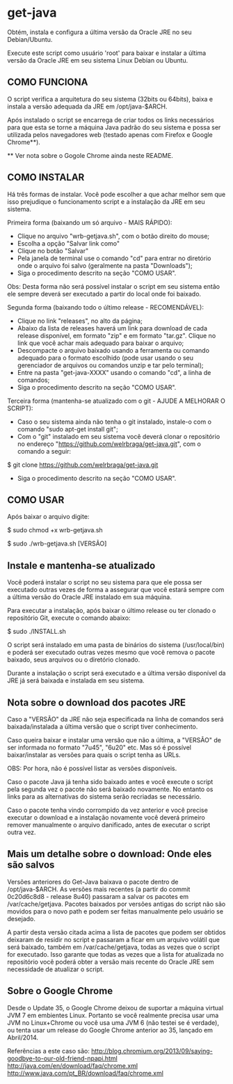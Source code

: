 get-java
========

Obtém, instala e configura a última versão da Oracle JRE no seu Debian/Ubuntu.

Execute este script como usuário 'root' para baixar e instalar a última versão
da Oracle JRE em seu sistema Linux Debian ou Ubuntu.

COMO FUNCIONA
-------------

O script verifica a arquitetura do seu sistema (32bits ou 64bits), baixa e 
instala a versão adequada da JRE em /opt/java-$ARCH.

Após instalado o script se encarrega de criar todos os links necessários para
que esta se torne a máquina Java padrão do seu sistema e possa ser utilizada 
pelos navegadores web (testado apenas com Firefox e Google Chrome**).

** Ver nota sobre o Gogole Chrome ainda neste README.

COMO INSTALAR
-------------

Há três formas de instalar. Você pode escolher a que achar melhor sem que isso 
prejudique o funcionamento script e a instalação da JRE em seu sistema.

Primeira forma (baixando um só arquivo - MAIS RÁPIDO):
- Clique no arquivo "wrb-getjava.sh", com o botão direito do mouse;
- Escolha a opção "Salvar link como"
- Clique no botão "Salvar"
- Pela janela de terminal use o comando "cd" para entrar no diretório onde o 
arquivo foi salvo (geralmente na pasta "Downloads");
- Siga o procedimento descrito na seção "COMO USAR".

Obs: Desta forma não será possível instalar o script em seu sistema então
ele sempre deverá ser executado a partir do local onde foi baixado.

Segunda forma (baixando todo o último release - RECOMENDÁVEL):
- Clique no link "releases", no alto da página;
- Abaixo da lista de releases haverá um link para download de cada release 
disponível, em formato "zip" e em formato "tar.gz". Clique no link que você 
achar mais adequado para baixar o arquivo;
- Descompacte o arquivo baixado usando a ferramenta ou comando adequado para o 
formato escolhido (pode usar usando o seu gerenciador de arquivos ou comandos 
unzip e tar pelo terminal);
- Entre na pasta "get-java-XXXX" usando o comando "cd", a linha de comandos;
- Siga o procedimento descrito na seção "COMO USAR".

Terceira forma (mantenha-se atualizado com o git - AJUDE A MELHORAR O SCRIPT):
- Caso o seu sistema ainda não tenha o git instalado, instale-o com o comando 
"sudo apt-get install git";
- Com o "git" instalado em seu sistema você deverá clonar o repositório no 
endereço "https://github.com/welrbraga/get-java.git", com o comando a seguir:

$ git clone https://github.com/welrbraga/get-java.git

- Siga o procedimento descrito na seção "COMO USAR".

COMO USAR
---------

Após baixar o arquivo digite:

$ sudo chmod +x wrb-getjava.sh

$ sudo ./wrb-getjava.sh [VERSÃO]


Instale e mantenha-se atualizado
--------------------------------

Você poderá instalar o script no seu sistema para que ele possa ser executado
outras vezes de forma a assegurar que você estará sempre com a última versão
do Oracle JRE instalado em sua máquina.

Para executar a instalação, após baixar o último release ou ter clonado o 
repositório Git, execute o comando abaixo:

$ sudo ./INSTALL.sh

O script será instalado em uma pasta de binários do sistema (/usr/local/bin)
e poderá ser executado outras vezes mesmo que você remova o pacote baixado,
seus arquivos ou o diretório clonado.

Durante a instalação o script será executado e a última versão disponível
da JRE já será baixada e instalada em seu sistema. 

Nota sobre o download dos pacotes JRE
-------------------------------------

Caso a "VERSÃO" da JRE não seja especificada na linha de comandos será 
baixada/instalada a última versão que o script tiver conhecimento. 

Caso queira baixar e instalar uma versão que não a última, a "VERSÃO" 
de ser informada no formato "7u45", "6u20" etc. Mas só é possível 
baixar/instalar as versões para quais o script tenha as URLs. 

OBS: Por hora, não é possível listar as versões disponíveis. 

Caso o pacote Java já tenha sido baixado antes e você execute o script pela 
segunda vez o pacote não será baixado novamente. No entanto os links para
as alternativas do sistema serão recriadas se necessário.

Caso o pacote tenha vindo corrompido da vez anterior e você precise 
executar o download e a instalação novamente você deverá primeiro
remover manualmente o arquivo danificado, antes de executar o script 
outra vez.

Mais um detalhe sobre o download: Onde eles são salvos
------------------------------------------------------

Versões anteriores do Get-Java baixava o pacote dentro de /opt/java-$ARCH.
As versões mais recentes (a partir do commit 0c20d6c8d8 - release 8u40)
passaram a salvar os pacotes em /var/cache/getjava. Pacotes baixados por
versões antigas do script não são movidos para o novo path e podem ser 
feitas manualmente pelo usuário se desejado.

A partir desta versão citada acima a lista de pacotes que podem ser 
obtidos deixaram de residir no script e passaram a ficar em um arquivo 
volátil que será baixado, também em /var/cache/getjava, todas as vezes
que o script for executado. Isso garante que todas as vezes que a lista 
for atualizada no repositório você poderá obter a versão mais recente do
Oracle JRE sem necessidade de atualizar o script.

Sobre o Google Chrome
---------------------

Desde o Update 35, o Google Chrome deixou de suportar a máquina virtual JVM 7 
em embientes Linux. Portanto se você realmente precisa usar uma JVM no 
Linux+Chrome ou você usa uma JVM 6 (não testei se é verdade), ou tenta usar um 
release do Google Chrome anterior ao 35, lançado em Abril/2014.

Referências a este caso são:
http://blog.chromium.org/2013/09/saying-goodbye-to-our-old-friend-npapi.html
http://java.com/en/download/faq/chrome.xml
http://www.java.com/pt_BR/download/faq/chrome.xml

